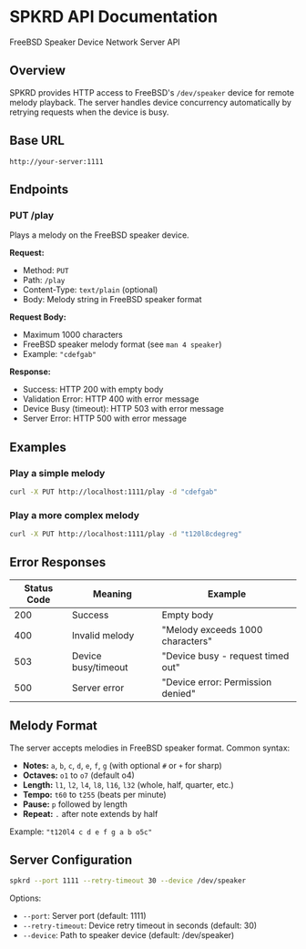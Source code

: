 # SPKRD API Documentation

FreeBSD Speaker Device Network Server API

## Overview

SPKRD provides HTTP access to FreeBSD's `/dev/speaker` device for remote melody playback. The server handles device concurrency automatically by retrying requests when the device is busy.

## Base URL

```
http://your-server:1111
```

## Endpoints

### PUT /play

Plays a melody on the FreeBSD speaker device.

**Request:**
- Method: `PUT`
- Path: `/play`
- Content-Type: `text/plain` (optional)
- Body: Melody string in FreeBSD speaker format

**Request Body:**
- Maximum 1000 characters
- FreeBSD speaker melody format (see `man 4 speaker`)
- Example: `"cdefgab"`

**Response:**
- Success: HTTP 200 with empty body
- Validation Error: HTTP 400 with error message
- Device Busy (timeout): HTTP 503 with error message  
- Server Error: HTTP 500 with error message

## Examples

### Play a simple melody
```bash
curl -X PUT http://localhost:1111/play -d "cdefgab"
```

### Play a more complex melody
```bash
curl -X PUT http://localhost:1111/play -d "t120l8cdegreg"
```

## Error Responses

| Status Code | Meaning | Example |
|-------------|---------|---------|
| 200 | Success | Empty body |
| 400 | Invalid melody | "Melody exceeds 1000 characters" |
| 503 | Device busy/timeout | "Device busy - request timed out" |
| 500 | Server error | "Device error: Permission denied" |

## Melody Format

The server accepts melodies in FreeBSD speaker format. Common syntax:

- **Notes:** `a`, `b`, `c`, `d`, `e`, `f`, `g` (with optional `#` or `+` for sharp)
- **Octaves:** `o1` to `o7` (default o4)
- **Length:** `l1`, `l2`, `l4`, `l8`, `l16`, `l32` (whole, half, quarter, etc.)
- **Tempo:** `t60` to `t255` (beats per minute)
- **Pause:** `p` followed by length
- **Repeat:** `.` after note extends by half

Example: `"t120l4 c d e f g a b o5c"`

## Server Configuration

```bash
spkrd --port 1111 --retry-timeout 30 --device /dev/speaker
```

Options:
- `--port`: Server port (default: 1111)
- `--retry-timeout`: Device retry timeout in seconds (default: 30)
- `--device`: Path to speaker device (default: /dev/speaker)